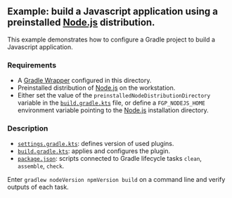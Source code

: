 ## Example: build a Javascript application using a preinstalled [Node.js][nodejs] distribution.

This example demonstrates how to configure a Gradle project to build a Javascript application.

### Requirements

- A [Gradle Wrapper][gradle-wrapper] configured in this directory.
- Preinstalled distribution of [Node.js][nodejs] on the workstation.
- Either set the value of the `preinstalledNodeDistributionDirectory` variable in the
[`build.gradle.kts`](build.gradle.kts) file, or define a `FGP_NODEJS_HOME` environment variable pointing to the
[Node.js][nodejs] installation directory.

### Description

- [`settings.gradle.kts`](settings.gradle.kts): defines version of used plugins.
- [`build.gradle.kts`](build.gradle.kts): applies and configures the plugin.
- [`package.json`](package.json): scripts connected to Gradle lifecycle tasks `clean`, `assemble`, `check`.

Enter `gradlew nodeVersion npmVersion build` on a command line and verify outputs of each task.

[dsl-reference]: <https://siouan.github.io/frontend-gradle-plugin/configuration> (DSL reference)
[gradle-wrapper]: <https://docs.gradle.org/current/userguide/gradle_wrapper.html> (Gradle Wrapper)
[nodejs]: <https://nodejs.org/> (Node.js)
